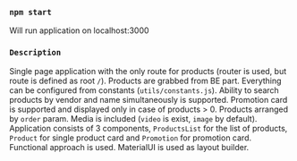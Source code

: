 ### `npm start`

Will run application on localhost:3000

### `Description`

Single page application with the only route for products (router is used, but route is defined as root `/`).
Products are grabbed from BE part. Everything can be configured from constants (`utils/constants.js`).
Ability to search products by vendor and name simultaneously is supported.
Promotion card is supported and displayed only in case of products > 0.
Products arranged by `order` param. Media is included (`video` is exist, `image` by default).
Application consists of 3 components, `ProductsList` for the list of products, `Product` for single product card and `Promotion` for promotion card.
Functional approach is used. MaterialUI is used as layout builder.